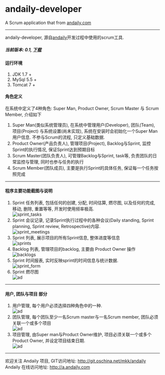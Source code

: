 andaily-developer
=================

A Scrum application that from <a href="http://andaily.com">andaily.com</a>

<hr/>



andaily-developer, 源自<a href="http://a.andaily.com">andaily</a>开发过程中使用的scrum工具.

<h5>当前版本: 0.1, <a href="http://git.oschina.net/mkk/andaily-developer/attach_files/download?i=2818&u=http%3A%2F%2Ffiles.git.oschina.net%2Fgroup1%2FM00%2F00%2F1D%2FcHwGbFOhQVqACV7hASJfLYuZJTk455.zip%3Ftoken%3D14e89e7b22db28658502b2ffc2453f2c%26ts%3D1403082206%26filename%3Dandaily-developer_0.1.zip"> 下载</a></h5>

<p>
      <h4>运行环境</h4>
      <ol>
             <li>JDK 1.7 +</li>
             <li>MySql 5.5 +</li>
             <li>Tomcat 7 +</li>
      </ol>
</p>

<p>
      <h4>角色定义</h4>
      在系统中定义了4种角色: Super Man, Product Owner, Scrum Master 与 Scrum Member, 介绍如下
      <ol>
             <li>Super Man(类似系统管理员), 在系统中管理用户(Developer), 团队(Team), 项目(Project) 与系统设置(尚未实现), 系统在安装时会初始化一个Super Man 用户信息.
                不参与Scrum的流程, 只定义基础数据.
             </li>
             <li>Product Owner(产品负责人), 管理项目(Project), Backlog与Sprint, 监控Sprint的执行情况, 保证Sprint达到预期目标</li>
             <li>Scrum Master(团队负责人), 可管理Backlog与Sprint, task等, 负责团队的日常监控与管理, 同时也参与任务的执行</li>
             <li>Scrum Member(团队成员), 主要是执行Sprint的具体任务, 保证每一个任务按照完成</li>
      </ol>
</p>

<hr/>
<h4>程序主要功能截图与说明</h4>
<ol>
    <li>
        Sprint 任务列表, 包括任何的创建, 分配, 时间估算, 燃尽图, 以及任何的完成, 移动, 删除, 重置等等, 开发时使用频率极高.
        <br/>
        <img src="http://andaily.qiniudn.com/0.1-sprint_task.jpg" alt="sprint_tasks" style="max-width:800px; "/>
    </li>
    <li>
        Sprint 会议记录, 记录Sprint执行过程中的各种会议(Daily standing, Sprint planning, Sprint review, Retrospective)内容.
         <br/>
        <img src="http://andaily.qiniudn.com/0.1-sprint_meeting.jpg" alt="sprint_meetings" style="max-width:800px; "/>
    </li>
    <li>
        Sprint 列表, 展示项目的所有Sprint信息, 整体进度等信息
        <br/>
        <img src="http://andaily.qiniudn.com/0.1-sprints.jpg" alt="sprints" style="max-width:600px; "/>
    </li>
    <li>
        Backlog 列表,  管理项目的backlog, 主要由 Product Owner 操作 <br/>
        <img src="http://andaily.qiniudn.com/0.1-backlogs.jpg" alt="backlogs" style="max-width:600px; "/>
    </li>
    <li>
        Sprint 时间报表, 实时反映sprint的时间信息与统计数据.
        <br/>
        <img src="http://andaily.qiniudn.com/0.1-time_report.jpg" alt="sprint_form" style="max-width:800px; "/>
    </li>
    <li>
       Sprint 燃尽图
        <br/>
        <img src="http://andaily.qiniudn.com/0.1-burn_down.jpg" alt="ad"/>
    </li>
</ol>

<hr/>

<h4>用户, 团队与项目 部分</h4>

<ol>
    <li>
       用户管理, 每个用户必须选择四种角色中的一种.
        <br/>
        <img src="http://andaily.qiniudn.com/0.1-users.jpg" alt="ad"/>
    </li>
    <li>
       团队管理, 每个团队至少一名Scrum master与一名Scrum member, 团队必须关联一个或多个项目
        <br/>
        <img src="http://andaily.qiniudn.com/0.1-teams.jpg" alt="ad"/>
    </li>
    <li>
       项目管理, 由Super man与Product Owner维护, 项目必须关联一个或多个Product Owner, 并设定项目结束日期.
        <br/>
        <img src="http://andaily.qiniudn.com/0.1-projects.jpg" alt="ad"/>
    </li>

</ol>




<hr/>
<p>
    欢迎关注 Andaily 项目, GIT访问地址: <a href="http://git.oschina.net/mkk/andaily">http://git.oschina.net/mkk/andaily</a>
    <br/>
    Andaily 在线访问地址: <a href="http://a.andaily.com" target="_blank">http://a.andaily.com</a>
</p>
